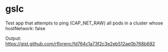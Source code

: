 # gslc

Test app that attempts to ping (CAP_NET_RAW) all pods in a cluster whose hostNetwork: false

Output:
https://gist.github.com/rflorenc/fd764c1a73f2c3e2eb512ae0b768b682

